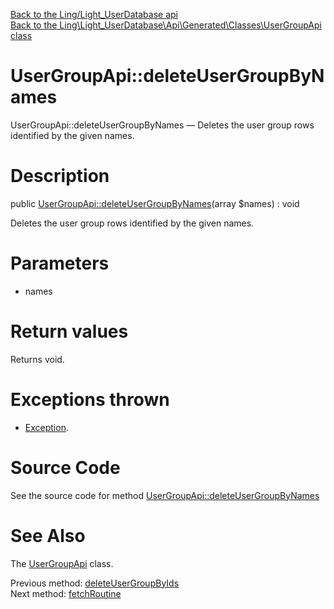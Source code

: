 [Back to the Ling/Light_UserDatabase api](https://github.com/lingtalfi/Light_UserDatabase/blob/master/doc/api/Ling/Light_UserDatabase.md)<br>
[Back to the Ling\Light_UserDatabase\Api\Generated\Classes\UserGroupApi class](https://github.com/lingtalfi/Light_UserDatabase/blob/master/doc/api/Ling/Light_UserDatabase/Api/Generated/Classes/UserGroupApi.md)


UserGroupApi::deleteUserGroupByNames
================



UserGroupApi::deleteUserGroupByNames — Deletes the user group rows identified by the given names.




Description
================


public [UserGroupApi::deleteUserGroupByNames](https://github.com/lingtalfi/Light_UserDatabase/blob/master/doc/api/Ling/Light_UserDatabase/Api/Generated/Classes/UserGroupApi/deleteUserGroupByNames.md)(array $names) : void




Deletes the user group rows identified by the given names.




Parameters
================


- names

    


Return values
================

Returns void.


Exceptions thrown
================

- [Exception](http://php.net/manual/en/class.exception.php).&nbsp;







Source Code
===========
See the source code for method [UserGroupApi::deleteUserGroupByNames](https://github.com/lingtalfi/Light_UserDatabase/blob/master/Api/Generated/Classes/UserGroupApi.php#L417-L420)


See Also
================

The [UserGroupApi](https://github.com/lingtalfi/Light_UserDatabase/blob/master/doc/api/Ling/Light_UserDatabase/Api/Generated/Classes/UserGroupApi.md) class.

Previous method: [deleteUserGroupByIds](https://github.com/lingtalfi/Light_UserDatabase/blob/master/doc/api/Ling/Light_UserDatabase/Api/Generated/Classes/UserGroupApi/deleteUserGroupByIds.md)<br>Next method: [fetchRoutine](https://github.com/lingtalfi/Light_UserDatabase/blob/master/doc/api/Ling/Light_UserDatabase/Api/Generated/Classes/UserGroupApi/fetchRoutine.md)<br>

